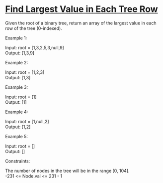 # [Find Largest Value in Each Tree Row](https://leetcode.com/problems/find-largest-value-in-each-tree-row/)

Given the root of a binary tree, return an array of the largest value in each row of the tree (0-indexed).  

Example 1:  

Input: root = [1,3,2,5,3,null,9]  
Output: [1,3,9]  

Example 2:  

Input: root = [1,2,3]  
Output: [1,3]  

Example 3:  

Input: root = [1]  
Output: [1]  

Example 4:  

Input: root = [1,null,2]  
Output: [1,2]  

Example 5:  

Input: root = []   
Output: []  
 
Constraints:  

The number of nodes in the tree will be in the range [0, 104].  
-231 <= Node.val <= 231 - 1  
